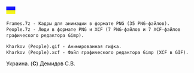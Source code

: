 ![](https://github.com/drilnet/vector-06c-grf2bmp/blob/master/UA.png)

```
Frames.7z - Кадры для анимации в формате PNG (35 PNG-файлов).
People.7z - Люди в формате PNG и XCF (7 PNG-файлов и 7 XCF-файлов графического редактора Gimp).
```

```
Kharkov (People).gif - Анимированная гифка.
Kharkov (People).xcf - Файл графического редактора Gimp (XCF в GIF).
```

Украина. (**C**) Демидов С.В.

